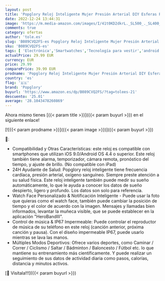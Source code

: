 ```yaml
---
layout: post
title: 'Popglory Reloj Inteligente Mujer Presión Arterial DIY Esferas Ritmo Cardíaco Oxígeno Sangre Smartwatch Recibir Whatsapp y Notificación Llamadas  Pulsera Actividad Regalo Hombre Mujer para Android iOS'
date: 2022-12-24 13:44:31
image: 'https://m.media-amazon.com/images/I/41t0KD2dkrL._SL500_._SL400_.jpg'
comments: true
category: ofertas
author: 'tole.es'
slug: 'B089CVQ2FS-es Popglory Reloj Inteligente Mujer Presión Arterial DIY...'
sku: 'B089CVQ2FS-es'
tags: [ 'Electrónica','Smartwatches','Tecnología para vestir','android','popglory','🇪🇸', ]
actualPrice: 29.99 EUR
currency: EUR
price: 29.99
comparePrice: 39.99 EUR
prodname: 'Popglory Reloj Inteligente Mujer Presión Arterial DIY Esferas Ritmo Cardíaco Oxígeno Sangre Smartwatch Recibir Whatsapp y Notificación Llamadas  Pulsera Actividad Regalo Hombre Mujer para Android iOS'
country: 'es'
flag: '🇪🇸'
brand: 'Popglory'
buyurl: 'https://www.amazon.es/dp/B089CVQ2FS/?tag=tolees-21'
descuento: '25.01'
average: '28.1043478260869'
---
```


Ahora mismo tienes [{{< param title >}}]({{< param buyurl >}}) en el siguiente enlace!

[![{{< param prodname >}}]({{< param image >}})]({{< param buyurl >}})

🔎:

- Compatibilidad y Otras Características: este reloj es compatible con smartphones que utilizan iOS 9.0/Android OS 4.4 o superior. Este reloj también tiene alarma, temporizador, cámara remota, pronóstico del tiempo, y ajuste de brillo. (No compatible con iPad)
- 24H Ayudante de Salud: Popglory reloj inteligente tiene frecuencia cardíaca, presión arterial, oxígeno sanguíneo. Siempre preste atención a su salud física. Este reloj inteligente también puede medir su sueño automáticamente, lo que le ayuda a conocer los datos de sueño despierto, ligero y profundo. Los datos son solo para referencia.
- Watch Face Personalizado & Notificación Inteligente - Puede usar la foto que quieras como el watch face, también puede cambiar la posición de tiempo y el color de acuerdo con la imagen. Mensajes y llamadas bien informados, levantar la muñeca visible, que se puede establecer en la aplicación "HeroBandIII".
- Control de música & IP67 Impermeable: Puede controlar el reproductor de música de su teléfono en este reloj (canción anterior, próxima canción y pausa). Con el diseño impermeable IP67, puede usarlo mientras se lava las manos.
- Múltiples Modos Deportivos: Ofrece varios deportes, como Caminar / Correr / Ciclismo / Saltar / Bádminton / Baloncesto / Fútbol etc. lo que mantiene su entrenamiento más científicamente. Y puede realizar un seguimiento de sus datos de actividad diaria como pasos, calorías, distancia y minutos activos.

[🛒 Visítala!!!]({{< param buyurl >}})
